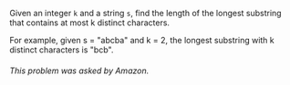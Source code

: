 Given an integer `k` and a string `s`, find the length of the longest substring that contains at most k distinct characters.

For example, given s = "abcba" and k = 2, the longest substring with k distinct characters is "bcb".

###### This problem was asked by Amazon.
